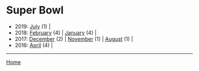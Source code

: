 # Super Bowl

  * 2019: 
      [July](./super-bowl-2019-07.md) (1) | 
  * 2018: 
      [February](./super-bowl-2018-02.md) (4) | 
      [January](./super-bowl-2018-01.md) (4) | 
  * 2017: 
      [December](./super-bowl-2017-12.md) (2) | 
      [November](./super-bowl-2017-11.md) (1) | 
      [August](./super-bowl-2017-08.md) (1) | 
  * 2016: 
      [April](./super-bowl-2016-04.md) (4) | 

----

[Home](../)
